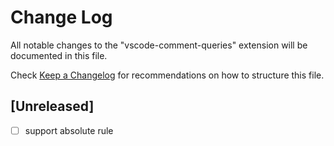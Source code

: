 # Change Log

All notable changes to the "vscode-comment-queries" extension will be documented in this file.

Check [Keep a Changelog](http://keepachangelog.com/) for recommendations on how to structure this file.

## [Unreleased]

* [ ] support absolute rule
